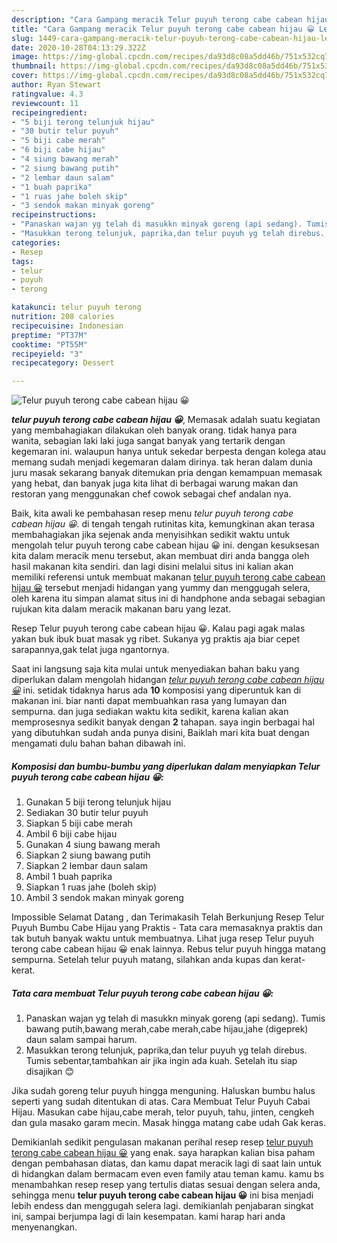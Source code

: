 ```yaml
---
description: "Cara Gampang meracik Telur puyuh terong cabe cabean hijau 😀 Lezat"
title: "Cara Gampang meracik Telur puyuh terong cabe cabean hijau 😀 Lezat"
slug: 1449-cara-gampang-meracik-telur-puyuh-terong-cabe-cabean-hijau-lezat
date: 2020-10-28T04:13:29.322Z
image: https://img-global.cpcdn.com/recipes/da93d8c08a5dd46b/751x532cq70/telur-puyuh-terong-cabe-cabean-hijau-😀-foto-resep-utama.jpg
thumbnail: https://img-global.cpcdn.com/recipes/da93d8c08a5dd46b/751x532cq70/telur-puyuh-terong-cabe-cabean-hijau-😀-foto-resep-utama.jpg
cover: https://img-global.cpcdn.com/recipes/da93d8c08a5dd46b/751x532cq70/telur-puyuh-terong-cabe-cabean-hijau-😀-foto-resep-utama.jpg
author: Ryan Stewart
ratingvalue: 4.3
reviewcount: 11
recipeingredient:
- "5 biji terong telunjuk hijau"
- "30 butir telur puyuh"
- "5 biji cabe merah"
- "6 biji cabe hijau"
- "4 siung bawang merah"
- "2 siung bawang putih"
- "2 lembar daun salam"
- "1 buah paprika"
- "1 ruas jahe boleh skip"
- "3 sendok makan minyak goreng"
recipeinstructions:
- "Panaskan wajan yg telah di masukkn minyak goreng (api sedang). Tumis bawang putih,bawang merah,cabe merah,cabe hijau,jahe (digeprek) daun salam sampai harum."
- "Masukkan terong telunjuk, paprika,dan telur puyuh yg telah direbus. Tumis sebentar,tambahkan air jika ingin ada kuah. Setelah itu siap disajikan 😊"
categories:
- Resep
tags:
- telur
- puyuh
- terong

katakunci: telur puyuh terong 
nutrition: 208 calories
recipecuisine: Indonesian
preptime: "PT37M"
cooktime: "PT55M"
recipeyield: "3"
recipecategory: Dessert

---
```



![Telur puyuh terong cabe cabean hijau 😀](https://img-global.cpcdn.com/recipes/da93d8c08a5dd46b/751x532cq70/telur-puyuh-terong-cabe-cabean-hijau-😀-foto-resep-utama.jpg)

<b><i>telur puyuh terong cabe cabean hijau 😀</i></b>, Memasak adalah suatu kegiatan yang membahagiakan dilakukan oleh banyak orang. tidak hanya para wanita, sebagian laki laki juga sangat banyak yang tertarik dengan kegemaran ini. walaupun hanya untuk sekedar berpesta dengan kolega atau memang sudah menjadi kegemaran dalam dirinya. tak heran dalam dunia juru masak sekarang banyak ditemukan pria dengan kemampuan memasak yang hebat, dan banyak juga kita lihat di berbagai warung makan dan restoran yang menggunakan chef cowok sebagai chef andalan nya.

Baik, kita awali ke pembahasan resep menu <i>telur puyuh terong cabe cabean hijau 😀</i>. di tengah tengah rutinitas kita, kemungkinan akan terasa membahagiakan jika sejenak anda menyisihkan sedikit waktu untuk mengolah telur puyuh terong cabe cabean hijau 😀 ini. dengan kesuksesan kita dalam meracik menu tersebut, akan membuat diri anda bangga oleh hasil makanan kita sendiri. dan lagi disini melalui situs ini kalian akan memiliki referensi untuk membuat makanan <u>telur puyuh terong cabe cabean hijau 😀</u> tersebut menjadi hidangan yang yummy dan menggugah selera, oleh karena itu simpan alamat situs ini di handphone anda sebagai sebagian rujukan kita dalam meracik makanan baru yang lezat.

Resep Telur puyuh terong cabe cabean hijau 😀. Kalau pagi agak malas yakan buk ibuk buat masak yg ribet. Sukanya yg praktis aja biar cepet sarapannya,gak telat juga ngantornya.


Saat ini langsung saja kita mulai untuk menyediakan bahan baku yang diperlukan dalam mengolah hidangan <u><i>telur puyuh terong cabe cabean hijau 😀</i></u> ini. setidak tidaknya harus ada <b>10</b> komposisi yang diperuntuk kan di makanan ini. biar nanti dapat membuahkan rasa yang lumayan dan sempurna. dan juga sediakan waktu kita sedikit, karena kalian akan memprosesnya sedikit banyak dengan <b>2</b> tahapan. saya ingin berbagai hal yang dibutuhkan sudah anda punya disini, Baiklah mari kita buat dengan mengamati dulu bahan bahan dibawah ini.

<!--inarticleads1-->

##### Komposisi dan bumbu-bumbu yang diperlukan dalam menyiapkan Telur puyuh terong cabe cabean hijau 😀:

1. Gunakan 5 biji terong telunjuk hijau
1. Sediakan 30 butir telur puyuh
1. Siapkan 5 biji cabe merah
1. Ambil 6 biji cabe hijau
1. Gunakan 4 siung bawang merah
1. Siapkan 2 siung bawang putih
1. Siapkan 2 lembar daun salam
1. Ambil 1 buah paprika
1. Siapkan 1 ruas jahe (boleh skip)
1. Ambil 3 sendok makan minyak goreng


Impossible Selamat Datang , dan Terimakasih Telah Berkunjung Resep Telur Puyuh Bumbu Cabe Hijau yang Praktis - Tata cara memasaknya praktis dan tak butuh banyak waktu untuk membuatnya. Lihat juga resep Telur puyuh terong cabe cabean hijau 😀 enak lainnya. Rebus telur puyuh hingga matang sempurna. Setelah telur puyuh matang, silahkan anda kupas dan kerat-kerat. 

<!--inarticleads2-->

##### Tata cara membuat Telur puyuh terong cabe cabean hijau 😀:

1. Panaskan wajan yg telah di masukkn minyak goreng (api sedang). Tumis bawang putih,bawang merah,cabe merah,cabe hijau,jahe (digeprek) daun salam sampai harum.
1. Masukkan terong telunjuk, paprika,dan telur puyuh yg telah direbus. Tumis sebentar,tambahkan air jika ingin ada kuah. Setelah itu siap disajikan 😊


Jika sudah goreng telur puyuh hingga menguning. Haluskan bumbu halus seperti yang sudah ditentukan di atas. Cara Membuat Telur Puyuh Cabai Hijau. Masukan cabe hijau,cabe merah, telor puyuh, tahu, jinten, cengkeh dan gula masako garam mecin. Masak hingga matang cabe udah Gak keras. 

Demikianlah sedikit pengulasan makanan perihal resep resep <u>telur puyuh terong cabe cabean hijau 😀</u> yang enak. saya harapkan kalian bisa paham dengan pembahasan diatas, dan kamu dapat meracik lagi di saat lain untuk di hidangkan dalam bermacam even even family atau teman kamu. kamu bs menambahkan resep resep yang tertulis diatas sesuai dengan selera anda, sehingga menu <b>telur puyuh terong cabe cabean hijau 😀</b> ini bisa menjadi lebih endess dan menggugah selera lagi. demikianlah penjabaran singkat ini, sampai berjumpa lagi di lain kesempatan. kami harap hari anda menyenangkan.
